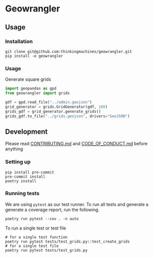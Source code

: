 # Geowrangler

## Usage

### Installation

```
git clone git@github.com:thinkingmachines/geowrangler.git
pip install -e geowrangler
```

### Usage

Generate square grids

```python
import geopandas as gpd
from geowrangler import grids

gdf = gpd.read_file("../admin.geojson")
grid_generator = grids.GridGenerator(gdf, 100)
grids_gdf = grid_generator.generate_grids()
grids_gdf.to_file("../grids.geojson", drivers="GeoJSON")
```

## Development

Please read [CONTRIBUTING.md](/CONTRIBUTING.md) and [CODE_OF_CONDUCT.md](/CODE_OF_CONDUCT.md) before anything

### Setting up

```
pip install pre-commit
pre-commit install
poetry install
```

### Running tests

We are using `pytest` as our test runner. To run all tests and generate a generate a coverage report, run the following.

```
poetry run pytest --cov . -n auto
```

To run a single test or test file

```
# for a single test function
poetry run pytest tests/test_grids.py::test_create_grids
# for a single test file
poetry run pytest tests/test_grids.py
```
